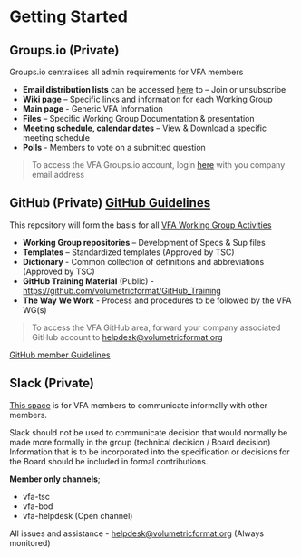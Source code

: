 # Getting Started

## Groups.io (Private)

Groups.io centralises all admin requirements for VFA members 

- **Email distribution lists** can be accessed [here](https://volumetric.groups.io/g/main/subgroups ) to – Join or unsubscribe
- **Wiki page** – Specific links and information for each Working Group
- **Main page** - Generic VFA Information
- **Files** – Specific Working Group Documentation & presentation  
- **Meeting schedule, calendar dates** – View & Download a specific meeting schedule
- **Polls** - Members to vote on a submitted question

> To access the VFA Groups.io account, login [here](https://volumetric.groups.io/) with you company email address

## GitHub (Private)  [GitHub Guidelines](https://volumetricformat.github.io/GitHub_Training/#/)

This repository will form the basis for all [VFA Working Group Activities](https://github.com/volumetricformat)

- **Working Group repositories** – Development of Specs & Sup files
- **Templates** – Standardized templates (Approved by TSC)
- **Dictionary** - Common collection of definitions and abbreviations (Approved by TSC)
- **GitHub Training Material** (Public) - https://github.com/volumetricformat/GitHub_Training   
- **The Way We Work** - Process and procedures to be followed by the VFA WG(s)

> To access the VFA GitHub area, forward your company associated GitHub account to helpdesk@volumetricformat.org 

[GitHub member Guidelines](https://volumetricformat.github.io/GitHub_Training/#/)


## Slack (Private)

[This space](vfa-org.slack.com) is for VFA members to communicate informally with other members.  

Slack should not be used to communicate decision that would normally be made more formally in the group (technical decision / Board decision)
Information that is to be incorporated into the specification or decisions for the Board should be included in formal contributions. 

**Member only channels**;
- vfa-tsc
- vfa-bod
- vfa-helpdesk (Open channel)

All issues and assistance  - helpdesk@volumetricformat.org (Always monitored)


